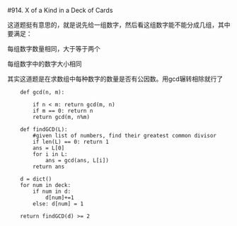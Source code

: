 #914. X of a Kind in a Deck of Cards

这道题挺有意思的，就是说先给一组数字，然后看这组数字能不能分成几组，其中要满足：

每组数字数量相同，大于等于两个

每组数字中的数字大小相同

其实这道题是在求数组中每种数字的数量是否有公因数。用gcd辗转相除就行了

        def gcd(n, m):
    
            if n < m: return gcd(m, n)
            if m == 0: return n
            return gcd(m, n%m)
        
        def findGCD(L):
            #given list of numbers, find their greatest common divisor
            if len(L) == 0: return 1
            ans = L[0]
            for i in L:
                ans = gcd(ans, L[i])
            return ans
        
        d = dict()
        for num in deck:
            if num in d:
                d[num]+=1
            else: d[num] = 1
        
        return findGCD(d) >= 2

